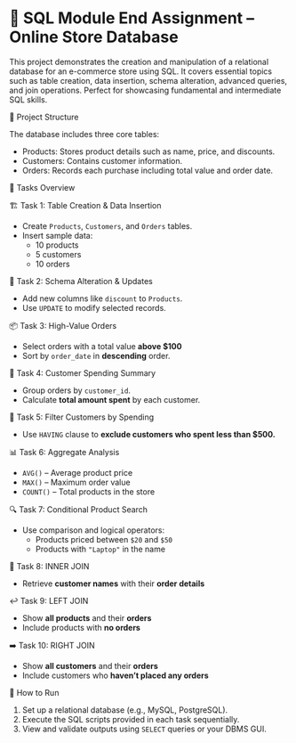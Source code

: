 # 🛒 SQL Module End Assignment – Online Store Database

This project demonstrates the creation and manipulation of a relational database for an e-commerce store using SQL. It covers essential topics such as table creation, data insertion, schema alteration, advanced queries, and join operations. Perfect for showcasing fundamental and intermediate SQL skills.

📁 Project Structure

The database includes three core tables:

- Products: Stores product details such as name, price, and discounts.
- Customers: Contains customer information.
- Orders: Records each purchase including total value and order date.

🧩 Tasks Overview

 🏗️ Task 1: Table Creation & Data Insertion
- Create `Products`, `Customers`, and `Orders` tables.
- Insert sample data:
  - 10 products
  - 5 customers
  - 10 orders

 🔧 Task 2: Schema Alteration & Updates
- Add new columns like `discount` to `Products`.
- Use `UPDATE` to modify selected records.

 📦 Task 3: High-Value Orders
- Select orders with a total value **above $100**
- Sort by `order_date` in **descending** order.

👥 Task 4: Customer Spending Summary
- Group orders by `customer_id`.
- Calculate **total amount spent** by each customer.

🚫 Task 5: Filter Customers by Spending
- Use `HAVING` clause to **exclude customers who spent less than $500.**

📊 Task 6: Aggregate Analysis
- `AVG()` – Average product price
- `MAX()` – Maximum order value
- `COUNT()` – Total products in the store

🔍 Task 7: Conditional Product Search
- Use comparison and logical operators:
  - Products priced between `$20` and `$50`
  - Products with `"Laptop"` in the name

🔗 Task 8: INNER JOIN
- Retrieve **customer names** with their **order details**

↩️ Task 9: LEFT JOIN
- Show **all products** and their **orders**
- Include products with **no orders**

➡️ Task 10: RIGHT JOIN
- Show **all customers** and their **orders**
- Include customers who **haven’t placed any orders**

🚀 How to Run
1. Set up a relational database (e.g., MySQL, PostgreSQL).
2. Execute the SQL scripts provided in each task sequentially.
3. View and validate outputs using `SELECT` queries or your DBMS GUI.




